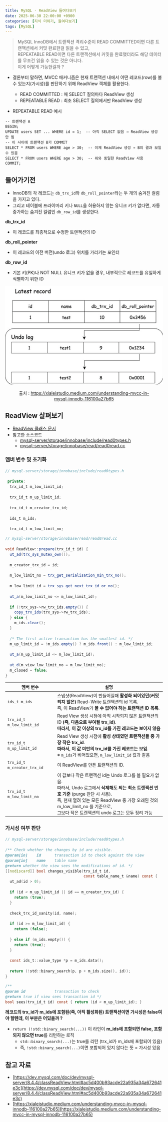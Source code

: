 ```yaml
---
title: MySQL - ReadView 들여다보기
date: 2025-06-30 22:00:00 +0900
categories: [지식 더하기, 들여다보기]
tags: [MySQL]
---
```


> MySQL InnoDB에서 트랜잭션 격리수준이 READ COMMITTED이면 다른 트랜잭션에서 커밋 완료한걸 읽을 수 있고, <br> REPEATABLE READ이면 다른 트랜잭션에서 커밋을 완료했더라도 해당 데이터를 무조건 읽을 수 있는 것은 아니다. <br> 이게 어떻게 가능한걸까 ?

- 결론부터 말하면, MVCC 매커니즘은 현재 트랜잭션 내에서 어떤 레코드(row)를 볼 수 있는지(가시성)를 판단하기 위해 ReadView 객체를 활용한다.
  - READ COMMITTED : 매 SELECT 질의마다 ReadView 생성
  - REPEATABLE READ : 최초 SELECT 질의에서만 ReadView 생성

- REPEATABLE READ 예시

```
-- 트랜잭션 A
BEGIN;
UPDATE users SET ... WHERE id = 1;  -- 아직 SELECT 없음 → ReadView 생성 안 됨
-- 이 사이에 트랜잭션 B가 COMMIT
SELECT * FROM users WHERE age > 30;  -- 이제 ReadView 생성 → B의 결과 보일 수 있음
SELECT * FROM users WHERE age > 30;  -- 위와 동일한 ReadView 사용
COMMIT;
```

## 들어가기전
- InnoDB의 각 레코드는 `db_trx_id`와 `db_roll_pointer`라는 두 개의 숨겨진 컬럼을 가지고 있다.
- 그리고 테이블에 프라이머리 키나 `NULL`을 허용하지 않는 유니크 키가 없다면, 자동 증가하는 숨겨진 컬럼인 `db_row_id`를 생성한다.

**db_trx_id**
- 이 레코드를 최종적으로 수정한 트랜잭션의 ID

**db_roll_pointer**
- 이 레코드의 이전 버전(undo 로그) 위치를 가리키는 포인터

**db_row_id**
- 기본 키(PK)나 NOT NULL 유니크 키가 없을 경우, 내부적으로 레코드를 유일하게 식별하기 위한 ID

![image](/assets/img/mysql-readview-img1.png)
<figure align = "center">
  <figcaption align="center">출처 : <a href="https://xialeistudio.medium.com/understanding-mvcc-in-mysql-innodb-116100a27b65" target="_blank"> https://xialeistudio.medium.com/understanding-mvcc-in-mysql-innodb-116100a27b65</a> </figcaption>
</figure>

## ReadView 살펴보기
- [ReadView 클래스 문서](https://dev.mysql.com/doc/dev/mysql-server/8.4.4/classReadView.html)
- 참고한 소스코드
  - [mysql-server/storage/innobase/include/read0types.h](https://github.com/mysql/mysql-server/blob/ff05628a530696bc6851ba6540ac250c7a059aa7/storage/innobase/include/read0types.h#L48)
  - [mysql-server/storage/innobase/read/read0read.cc](https://github.com/mysql/mysql-server/blob/ff05628a530696bc6851ba6540ac250c7a059aa7/storage/innobase/read/read0read.cc#L524)


### 멤버 변수 및 초기화

```java
// mysql-server/storage/innobase/include/read0types.h

 private:
  trx_id_t m_low_limit_id;

  trx_id_t m_up_limit_id;

  trx_id_t m_creator_trx_id;

  ids_t m_ids;

  trx_id_t m_low_limit_no;
```

```java
// mysql-server/storage/innobase/read/read0read.cc

void ReadView::prepare(trx_id_t id) {
  ut_ad(trx_sys_mutex_own());

  m_creator_trx_id = id;

  m_low_limit_no = trx_get_serialisation_min_trx_no();

  m_low_limit_id = trx_sys_get_next_trx_id_or_no();

  ut_a(m_low_limit_no <= m_low_limit_id);

  if (!trx_sys->rw_trx_ids.empty()) {
    copy_trx_ids(trx_sys->rw_trx_ids);
  } else {
    m_ids.clear();
  }

  /* The first active transaction has the smallest id. */
  m_up_limit_id = !m_ids.empty() ? m_ids.front() : m_low_limit_id;

  ut_a(m_up_limit_id <= m_low_limit_id);

  ut_d(m_view_low_limit_no = m_low_limit_no);
  m_closed = false;
}

```

| 멤버 변수                       | 설명                                                                                                                                                                                                 |
| --------------------------- |----------------------------------------------------------------------------------------------------------------------------------------------------------------------------------------------------|
| `ids_t m_ids`               | 스냅샷(ReadView)이 만들어질때 **활성화 되어있던(커밋되지 않은)** Read-Write 트랜잭션의 id 목록. <br>즉, 이 ReadView가 **볼 수 없어야 하는 트랜잭션 ID 목록**.                                                                                   |
| `trx_id_t m_low_limit_id`   | Read View 생성 시점에 아직 시작되지 않은 트랜잭션의 ID **(즉, 다음으로 부여될 trx_id)**. <br> **따라서, 이 값 이상의 trx_id를 가진 레코드는 보이지 않음**                                                                                        |
| `trx_id_t m_up_limit_id`    | Read View 생성 시점에 **활성 상태였던 트랜잭션들 중 가장 작은 trx_id**. <br> **따라서, 이 값 미만의 trx_id를 가진 레코드는 보임**. <br> ※ `m_ids`가 비어있으면, `m_low_limit_id` 값과 같음                                                         |
| `trx_id_t m_creator_trx_id` | 이 ReadView를 만든 트랜잭션의 ID.                                                                                                                                                                           |
| `trx_id_t m_low_limit_no`   | 이 값보다 작은 트랜잭션 id는 Undo 로그를 볼 필요가 없음. <br> 따라서, Undo 로그에서 **삭제해도 되는 최소 트랜잭션 번호 기준** (purge 판단 시 사용). <br> 즉, 현재 열려 있는 모든 ReadView 중 가장 오래된 것의 m_low_limit_no 를 기준으로, <br> 그보다 작은 트랜잭션의 undo 로그는 모두 정리 가능 |


### 가시성 여부 판단

```c
// mysql-server/storage/innobase/include/read0types.h

/** Check whether the changes by id are visible.
@param[in]    id      transaction id to check against the view
@param[in]    name    table name
@return whether the view sees the modifications of id. */
[[nodiscard]] bool changes_visible(trx_id_t id,
                                   const table_name_t &name) const {
  ut_ad(id > 0);

  if (id < m_up_limit_id || id == m_creator_trx_id) {
    return (true);
  }

  check_trx_id_sanity(id, name);

  if (id >= m_low_limit_id) {
    return (false);

  } else if (m_ids.empty()) {
    return (true);
  }

  const ids_t::value_type *p = m_ids.data();

  return (!std::binary_search(p, p + m_ids.size(), id));
}
```

```c
/**
@param id             transaction to check
@return true if view sees transaction id */
bool sees(trx_id_t id) const { return (id < m_up_limit_id); }
```

**레코드의 trx_id가 m_ids에 포함된(즉, 아직 활성화된) 트랜잭션이면 가시성은 false여야 할텐데, 이 부분은 어딨을까 ?**
- `return (!std::binary_search(...))` 이 라인이 **m_ids에 포함되면 false, 포함되지 않으면 true**를 리턴하는 로직
  - `std::binary_search(...)`는 true를 리턴 (trx_id가 m_ids에 포함되어 있음)
  - 즉, `!std::binary_search(...)`이면 포함되어 있지 않다는 뜻 = 가시성 있음

## 참고 자료
- [https://dev.mysql.com/doc/dev/mysql-server/8.4.4/classReadView.html#ac5d400b93acde22a935a34a672641e3c](https://dev.mysql.com/doc/dev/mysql-server/8.4.4/classReadView.html#ac5d400b93acde22a935a34a672641e3c)
- [https://xialeistudio.medium.com/understanding-mvcc-in-mysql-innodb-116100a27b65](https://xialeistudio.medium.com/understanding-mvcc-in-mysql-innodb-116100a27b65)
